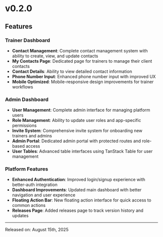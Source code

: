 # v0.2.0

## Features

### Trainer Dashboard

- **Contact Management**: Complete contact management system with ability to create, view, and update contacts
- **My Contacts Page**: Dedicated page for trainers to manage their client contacts
- **Contact Details**: Ability to view detailed contact information
- **Phone Number Input**: Enhanced phone number input with improved UX
- **Mobile Optimized**: Mobile-responsive design improvements for trainer workflows

### Admin Dashboard  

- **User Management**: Complete admin interface for managing platform users
- **Role Management**: Ability to update user roles and app-specific permissions
- **Invite System**: Comprehensive invite system for onboarding new trainers and admins
- **Admin Portal**: Dedicated admin portal with protected routes and role-based access
- **User Tables**: Advanced table interfaces using TanStack Table for user management

### Platform Features

- **Enhanced Authentication**: Improved login/signup experience with better-auth integration
- **Dashboard Improvements**: Updated main dashboard with better navigation and user experience
- **Floating Action Bar**: New floating action interface for quick access to common actions
- **Releases Page**: Added releases page to track version history and updates

---

Released on: August 15th, 2025
